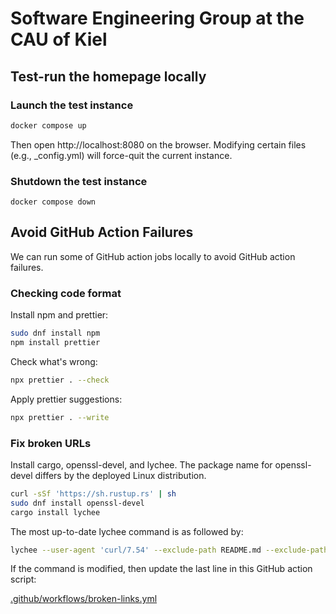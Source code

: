 # Software Engineering Group at the CAU of Kiel

## Test-run the homepage locally

### Launch the test instance

```bash
docker compose up
```

Then open http://localhost:8080 on the browser. Modifying certain files (e.g.,
\_config.yml) will force-quit the current instance.

### Shutdown the test instance

```
docker compose down
```

## Avoid GitHub Action Failures

We can run some of GitHub action jobs locally to avoid GitHub action failures.

### Checking code format

Install npm and prettier:

```bash
sudo dnf install npm
npm install prettier
```

Check what's wrong:

```bash
npx prettier . --check
```

Apply prettier suggestions:

```bash
npx prettier . --write
```

### Fix broken URLs

Install cargo, openssl-devel, and lychee. The package name for openssl-devel
differs by the deployed Linux distribution.

```bash
curl -sSf 'https://sh.rustup.rs' | sh
sudo dnf install openssl-devel
cargo install lychee
```

The most up-to-date lychee command is as followed by:

```bash
lychee --user-agent 'curl/7.54' --exclude-path README.md --exclude-path _pages/404.md --exclude-path _pages/blog.md --exclude-path _posts/2018-12-22-distill.md --exclude-path _posts/2023-04-24-videos.md --verbose --no-progress './**/*.md' './**/*.html' --exclude researchgate.net --exclude doi.org --exclude acm.org --exclude star-history.com --exclude tilburguniversity.edu --exclude app
```

If the command is modified, then update the last line in this GitHub action script:

[.github/workflows/broken-links.yml](https://github.com/cau-se/cau-se.github.io/blob/main/.github/workflows/broken-links.yml)

